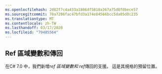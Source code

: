 ```yaml
---
ms.openlocfilehash: 2d82f7c4a433a18864f5818a367a75d8f8bece57
ms.sourcegitcommit: 70a7286fac47bfd3a174e84566bcc5da05d0c235
ms.translationtype: MT
ms.contentlocale: zh-TW
ms.lasthandoff: 03/17/2020
ms.locfileid: "79485564"
---
```

## <a name="ref-locals-and-returns"></a>Ref 區域變數和傳回

在C# 7.0 中，我們新增*ref 區域變數和 ref*傳回的支援。  這是其規格的預留位置。
